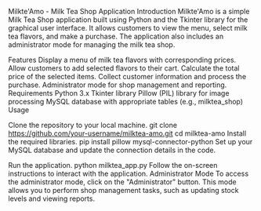 Milkte'Amo - Milk Tea Shop Application
Introduction
Milkte'Amo is a simple Milk Tea Shop application built using Python and the Tkinter library for the graphical user interface. It allows customers to view the menu, select milk tea flavors, and make a purchase. The application also includes an administrator mode for managing the milk tea shop.

Features
Display a menu of milk tea flavors with corresponding prices.
Allow customers to add selected flavors to their cart.
Calculate the total price of the selected items.
Collect customer information and process the purchase.
Administrator mode for shop management and reporting.
Requirements
Python 3.x
Tkinter library
Pillow (PIL) library for image processing
MySQL database with appropriate tables (e.g., milktea_shop)
Usage

Clone the repository to your local machine.
git clone https://github.com/your-username/milktea-amo.git
cd milktea-amo
Install the required libraries.
pip install pillow mysql-connector-python
Set up your MySQL database and update the connection details in the code.

Run the application.
python milktea_app.py
Follow the on-screen instructions to interact with the application.
Administrator Mode
To access the administrator mode, click on the "Administrator" button. This mode allows you to perform shop management tasks, such as updating stock levels and viewing reports.
